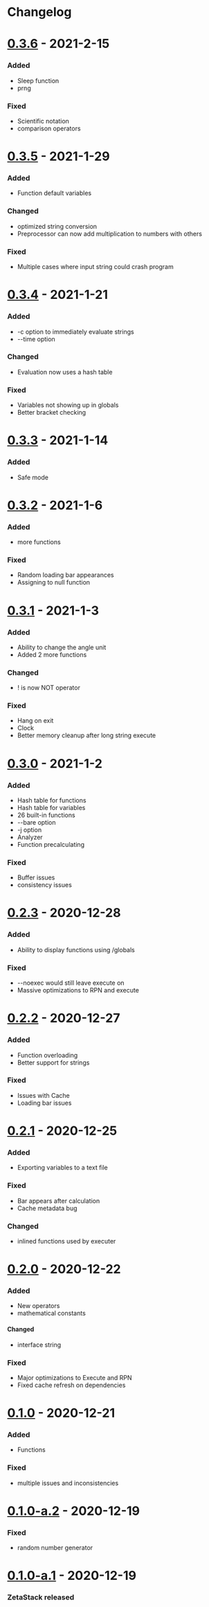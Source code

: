 # Changelog

# [0.3.6](#0.3.6) - 2021-2-15

### Added

- Sleep function
- prng

### Fixed

- Scientific notation
- comparison operators

# [0.3.5](#0.3.5) - 2021-1-29

### Added

- Function default variables

### Changed

- optimized string conversion
- Preprocessor can now add multiplication to numbers with others

### Fixed

- Multiple cases where input string could crash program

# [0.3.4](#0.3.4) - 2021-1-21

### Added

- -c option to immediately evaluate strings
- --time option

### Changed

- Evaluation now uses a hash table

### Fixed

- Variables not showing up in globals
- Better bracket checking

# [0.3.3](#0.3.3) - 2021-1-14

### Added

- Safe mode

# [0.3.2](#0.3.2) - 2021-1-6

### Added

- more functions

### Fixed

- Random loading bar appearances
- Assigning to null function



# [0.3.1](#0.3.1) - 2021-1-3

### Added

- Ability to change the angle unit
- Added 2 more functions

### Changed
- ! is now NOT operator

### Fixed

- Hang on exit
- Clock
- Better memory cleanup after long string execute

# [0.3.0](#0.3.0) - 2021-1-2

### Added

- Hash table for functions
- Hash table for variables
- 26 built-in functions
- --bare option
- -j option
- Analyzer
- Function precalculating

### Fixed

- Buffer issues
- consistency issues

# [0.2.3](#0.2.3) - 2020-12-28

### Added

- Ability to display functions using /globals

### Fixed

- --noexec would still leave execute on
- Massive optimizations to RPN and execute

# [0.2.2](#0.2.2) - 2020-12-27

### Added

- Function overloading
- Better support for strings

### Fixed

- Issues with Cache
- Loading bar issues

# [0.2.1](#0.2.1) - 2020-12-25

### Added

- Exporting variables to a text file

### Fixed

- Bar appears after calculation
- Cache metadata bug

### Changed

- inlined functions used by executer

# [0.2.0](#0.2.0) - 2020-12-22

### Added

- New operators
- mathematical constants

#### Changed

- interface string

### Fixed

- Major optimizations to Execute and RPN
- Fixed cache refresh on dependencies

# [0.1.0](#0.1.0) - 2020-12-21

### Added

- Functions

### Fixed

- multiple issues and inconsistencies



# [0.1.0-a.2](#0.1.0-a.2) - 2020-12-19

### Fixed

- random number generator

# [0.1.0-a.1](#0.1.0-a.1) - 2020-12-19

### ZetaStack released
